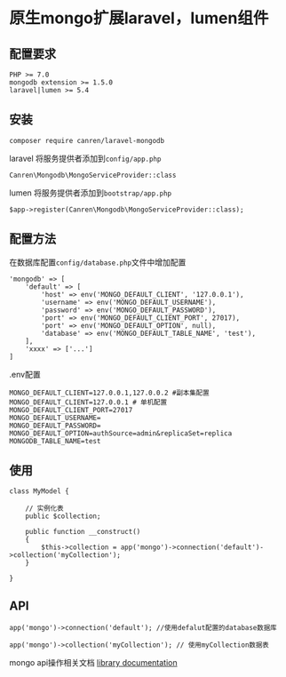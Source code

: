 # 原生mongo扩展laravel，lumen组件


## 配置要求
```
PHP >= 7.0
mongodb extension >= 1.5.0
laravel|lumen >= 5.4
```

## 安装
```
composer require canren/laravel-mongodb
```
laravel 将服务提供者添加到`config/app.php`
```
Canren\Mongodb\MongoServiceProvider::class
```
lumen 将服务提供者添加到`bootstrap/app.php`
```
$app->register(Canren\Mongodb\MongoServiceProvider::class);
```

## 配置方法
在数据库配置`config/database.php`文件中增加配置
```
'mongodb' => [
    'default' => [
        'host' => env('MONGO_DEFAULT_CLIENT', '127.0.0.1'),
        'username' => env('MONGO_DEFAULT_USERNAME'),
        'password' => env('MONGO_DEFAULT_PASSWORD'),
        'port' => env('MONGO_DEFAULT_CLIENT_PORT', 27017),
        'port' => env('MONGO_DEFAULT_OPTION', null),
        'database' => env('MONGO_DEFAULT_TABLE_NAME', 'test'),
    ],
    'xxxx' => ['...']
]
```
.env配置
```
MONGO_DEFAULT_CLIENT=127.0.0.1,127.0.0.2 #副本集配置
MONGO_DEFAULT_CLIENT=127.0.0.1 # 单机配置
MONGO_DEFAULT_CLIENT_PORT=27017
MONGO_DEFAULT_USERNAME=
MONGO_DEFAULT_PASSWORD=
MONGO_DEFAULT_OPTION=authSource=admin&replicaSet=replica
MONGODB_TABLE_NAME=test
```

## 使用
```
class MyModel {

	// 实例化表
	public $collection;

    public function __construct()
    {
        $this->collection = app('mongo')->connection('default')->collection('myCollection');
    }

}
```

## API
```
app('mongo')->connection('default'); //使用defalut配置的database数据库

app('mongo')->collection('myCollection'); // 使用myCollection数据表

```

mongo api操作相关文档 [library documentation](%5Bdocument%5D%28https://docs.mongodb.com/php-library/current/tutorial/install-php-library/%29)

